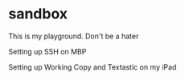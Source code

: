 # sandbox

This is my playground.   Don't be a hater

Setting up SSH on MBP

Setting up Working Copy and Textastic on my iPad

